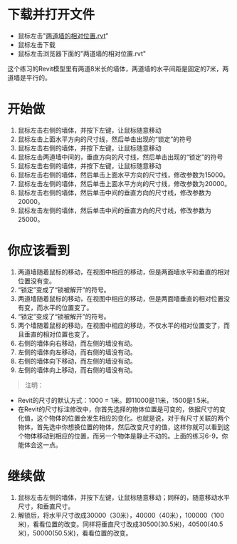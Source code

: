 # 下载并打开文件 #

- 鼠标左击"[两道墙的相对位置.rvt](http://pan.baidu.com/s/1kTnGmd5)" 
- 鼠标左击下载
- 鼠标左击浏览器下面的"两道墙的相对位置.rvt"

这个练习的Revit模型里有两道8米长的墙体，两道墙的水平间距是固定的7米，两道墙是平行的。

# 开始做 #

1. 鼠标左击右侧的墙体，并按下左键，让鼠标随意移动
2. 鼠标左击上面水平方向的尺寸线，然后单击出现的“锁定”的符号
3. 鼠标左击右侧的墙体，并按下左键，让鼠标随意移动
4. 鼠标左击两道墙中间的，垂直方向的尺寸线，然后单击出现的“锁定”的符号
5. 鼠标左击右侧的墙体，并按下左键，让鼠标随意移动
6. 鼠标左击右侧的墙体，然后单击上面水平方向的尺寸线，修改参数为15000。
7. 鼠标左击左侧的墙体，然后单击上面水平方向的尺寸线，修改参数为20000。
8. 鼠标左击右侧的墙体，然后单击中间的垂直方向的尺寸线，修改参数为20000。
9. 鼠标左击左侧的墙体，然后单击中间的垂直方向的尺寸线，修改参数为25000。

# 你应该看到 #

1. 两道墙随着鼠标的移动，在视图中相应的移动，但是两面墙水平和垂直的相对位置没有变。
2. “锁定”变成了“锁被解开”的符号。
3. 两道墙随着鼠标的移动，在视图中相应的移动，但是两面墙垂直的相对位置没有变，而水平的位置变了。
4. “锁定”变成了“锁被解开”的符号。
5. 两个墙随着鼠标的移动，在视图中相应的移动，不仅水平的相对位置变了，而且垂直的相对位置也变了。
6. 右侧的墙体向右移动，而左侧的墙没有动。
7. 左侧的墙体向左移动，而右侧的墙没有动。
8. 右侧的墙体向下移动，而左侧的墙没有动。
9. 左侧的墙体向上移动，而右侧的墙没有动。

> 注明：
>
- Revit的尺寸的默认方式：1000 = 1米。即11000是11米，1500是1.5米。
- 在Revit的尺寸标注修改中，你首先选择的物体位置是可变的，依据尺寸的变化值，这个物体的位置会发生相应的变化。也就是说，对于有尺寸关联的两个物体，首先选中你想换位置的物体，然后改变尺寸的值，这样你就可以看到这个物体移动到相应的位置，而另一个物体是静止不动的。上面的练习6-9，你能体会这一点。

# 继续做 #

1. 鼠标左击左侧的墙体，并按下左键，让鼠标随意移动；同样的，随意移动水平尺寸，和垂直尺寸。
2. 解锁后，将水平尺寸改成30000（30米），40000（40米），100000（100米)，看看位置的改变。同样将垂直尺寸改成30500(30.5米)，40500(40.5米)，50000(50.5米)，看看位置的改变。